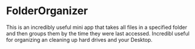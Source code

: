 FolderOrganizer
===============
This is an incredibly useful mini app that takes all files in a specified folder and then groups them by the time they were last accessed. Incredibl useful for organizing an cleaning up hard drives and your Desktop.
